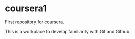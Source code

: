 # coursera1
First repository for coursera.

This is a workplace to develop familiarity with Git and Github.
